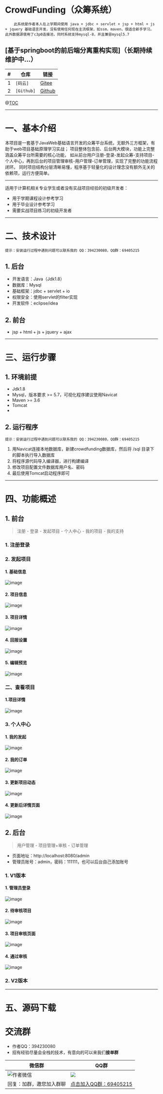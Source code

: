 # CrowdFunding（众筹系统）

        此系统是作者本人在上学期间使用 java + jdbc + servlet + jsp + html + js + jquery 基础语言开发，没有使用任何现在主流框架，如ssm，maven，很适合新手学习。
    此外数据源使用了c3p0连接池，同时系统支持mysql-8，并且兼容mysql5.7

## [基于springboot的前后端分离重构实现]（长期持续维护中...）

| #   | 仓库         | 链接        |
|-----|------------|-----------|
| 1   | `[码云]`     | [Gitee](https://gitee.com/quhailong/yeeee_crowdfunding.git) |
| 2   | `[Github]` | [Github](https://github.com/quhailong1995/yeeee_crowdfunding.git) |



@[TOC](文章目录)

---

# 一、基本介绍

本项目是一套基于JavaWeb基础语言开发的众筹平台系统，无额外三方框架，有助于web项目基础原理学习实战；
项目整体包含前、后台两大模块，功能上完整涵盖众筹平台所需要的核心功能，
如从前台用户注册-登录-发起众筹-支持项目-个人中心，再到后台的项目管理审核-用户管理-订单管理，实现了完整的功能流程闭环。
同时项目结构分层清晰易懂，程序基于轻量化的设计理念没有额外无关的依赖项，运行方便简单。

---

适用于计算机相关专业学生或者没有实战项目经验的初级开发者：
- 用于学期课程设计参考学习
- 用于毕业设计参考学习
- 需要实战项目练习的初级开发者

---

# 二、技术设计

`提示：安装运行过程中遇到问题可以联系我的 QQ：394230080，QQ群：69405215`

## 1. 后台

- 开发语言：Java（Jdk1.8）
- 数据库：Mysql
- 基础框架：jdbc + servlet + io
- 权限安全：使用servlet的filter实现
- 开发软件：eclipse/idea

## 2. 前台

- jsp + html + js + jquery + ajax

---

# 三、运行步骤

## 1. 环境前提

- Jdk1.8
- Mysql，版本要求 >= 5.7，可视化程序建议使用Navicat
- Maven >= 3.6
- Tomcat
-
## 2. 运行程序

`提示：安装运行过程中遇到问题可以联系我的 QQ：394230080，QQ群：69405215`

1. 用Navicat连接本地数据库，新建crowdfunding数据库，然后将 /sql 目录下的脚本执行导入数据库
2. 将程序源代码导入编译器，进行构建编译
3. 修改项目配置文件数据库用户名、密码
4. 最后使用Tomcat启动程序即可

---

# 四、功能概述

## 1. 前台

> 注册 - 登录 - 发起项目 - 个人中心 - 我的项目 - 我的支持

### 1. 注册登录

### 2. 发起项目

#### 1. 基础信息

![image](doc/1.%E5%8F%91%E8%B5%B7%E9%A1%B9%E7%9B%AE-%E5%9F%BA%E7%A1%80%E4%BF%A1%E6%81%AF.png)

#### 2. 项目信息

![image](doc/2.%E5%8F%91%E8%B5%B7%E9%A1%B9%E7%9B%AE-%E9%A1%B9%E7%9B%AE%E4%BF%A1%E6%81%AF.png)

#### 3. 项目详情

![image](doc/3.%E5%8F%91%E8%B5%B7%E9%A1%B9%E7%9B%AE-%E9%A1%B9%E7%9B%AE%E8%AF%A6%E6%83%85.png)

#### 4. 回报设置

![image](doc/4.%E5%8F%91%E8%B5%B7%E9%A1%B9%E7%9B%AE-%E5%9B%9E%E6%8A%A5%E8%AE%BE%E7%BD%AE.png)

#### 5. 编辑预览

![image](doc/5.%E5%8F%91%E8%B5%B7%E9%A1%B9%E7%9B%AE-%E7%BC%96%E8%BE%91%E9%A2%84%E8%A7%88.png)

### 二、查看项目

#### 1.项目详情

![image](doc/13.%E6%B5%8B%E8%AF%95%E9%A1%B9%E7%9B%AE%20-%E8%AF%A6%E6%83%85%E9%A1%B5.png)

### 3. 个人中心

#### 1. 我的发起

![image](doc/6.%E4%B8%AA%E4%BA%BA%E4%BF%A1%E6%81%AF-%E6%88%91%E7%9A%84%E5%8F%91%E8%B5%B7.png)

#### 2. 我的订单

![image](doc/14.%E4%B8%AA%E4%BA%BA%E4%BF%A1%E6%81%AF-%E6%88%91%E7%9A%84%E8%AE%A2%E5%8D%95.png)

#### 3. 更新项目动态

![image](doc/11.%E5%8F%91%E8%B5%B7%E8%80%85%E6%9B%B4%E6%96%B0%E9%A1%B9%E7%9B%AE%E5%8A%A8%E6%80%81.png)

#### 4. 更新后详情页面

![image](doc/12.%E6%9B%B4%E6%96%B0%E8%BF%9B%E5%B1%95%E5%90%8E.png)

## 2. 后台

> 用户管理 - 项目管理+审核 - 订单管理
>
- 页面地址：http://localhost:8080/admin
- 管理员账号：admin，密码：111111，也可以后台自己添加账号

### 1. V1版本

#### 1. 管理员登录

![image](doc/7.%E7%AE%A1%E7%90%86%E5%91%98%E7%99%BB%E9%99%86%E9%A1%B5%E9%9D%A2.png)

#### 2. 待审核项目

![image](doc/8.%E5%90%8E%E5%8F%B0%E7%AE%A1%E7%90%86%E4%B8%AD%E5%BF%83-%E5%BE%85%E5%AE%A1%E6%A0%B8%E9%A1%B9%E7%9B%AE.png)

#### 3. 项目审核页面

![image](doc/9.%E9%A1%B9%E7%9B%AE%E5%AE%A1%E6%A0%B8%E9%A1%B5%E9%9D%A2.png)

#### 4. 通过审核

![image](doc/10.%E9%80%9A%E8%BF%87%E5%AE%A1%E6%A0%B8.png)

### 2. V2版本

---

# 五、源码下载


# 交流群

- 作者QQ：394230080
- 招有经验尽量会全栈的技术，有意向的可以来我们**接单群**

| 微信群                             | QQ群                                                                           |
|---------------------------------|-------------------------------------------------------------------------------|
| ![作者微信](doc/images/yeee_wp.jpg) | ![](doc/images/yeee-crowdfunding-qq.jpg)                                      |
| 回复：加群，邀您加入群聊  | <a href="https://qm.qq.com/q/WNiHwithgy" target="_blank">点击加入QQ群：69405215</a> |

